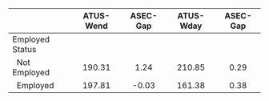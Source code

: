 
|                      |    ATUS-Wend |     ASEC-Gap |    ATUS-Wday |     ASEC-Gap |
| -------------------- | :----------: | :----------: | :----------: | :----------: |
| Employed Status      |              |              |              |              |
| &nbsp;&nbsp;Not Employed |       190.31 |         1.24 |       210.85 |         0.29 |
| &nbsp;&nbsp;Employed |       197.81 |        -0.03 |       161.38 |         0.38 |

